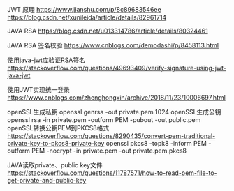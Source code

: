 JWT 原理
https://www.jianshu.com/p/8c89683546ee
https://blog.csdn.net/xunileida/article/details/82961714

JAVA RSA
https://blog.csdn.net/u013314786/article/details/80324461

JAVA RSA 签名校验
https://www.cnblogs.com/demodashi/p/8458113.html

使用java-jwt库验证RSA签名
https://stackoverflow.com/questions/49693409/verify-signature-using-jwt-java-jwt

使用JWT实现统一登录
https://www.cnblogs.com/zhenghongxin/archive/2018/11/23/10006697.html

openSSL生成私钥
openssl genrsa -out private.pem 1024
openSSL生成公钥
openssl rsa -in private.pem -outform PEM -pubout -out public.pem
openSSL转换公钥PEM到PKCS8格式
https://stackoverflow.com/questions/8290435/convert-pem-traditional-private-key-to-pkcs8-private-key
openssl pkcs8 -topk8 -inform PEM -outform PEM -nocrypt -in private.pem -out private.pem.pkcs8

JAVA读取private、public key文件
https://stackoverflow.com/questions/11787571/how-to-read-pem-file-to-get-private-and-public-key
